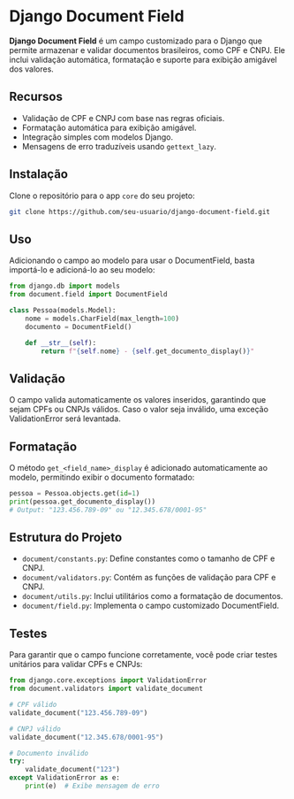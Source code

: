 # Django Document Field

**Django Document Field** é um campo customizado para o Django que permite armazenar e validar documentos brasileiros, como CPF e CNPJ. Ele inclui validação automática, formatação e suporte para exibição amigável dos valores.

## Recursos

- Validação de CPF e CNPJ com base nas regras oficiais.
- Formatação automática para exibição amigável.
- Integração simples com modelos Django.
- Mensagens de erro traduzíveis usando `gettext_lazy`.

## Instalação

Clone o repositório para o app `core` do seu projeto:
```bash
git clone https://github.com/seu-usuario/django-document-field.git
```

## Uso
Adicionando o campo ao modelo para usar o DocumentField, basta importá-lo e adicioná-lo ao seu modelo:

```python
from django.db import models
from document.field import DocumentField

class Pessoa(models.Model):
    nome = models.CharField(max_length=100)
    documento = DocumentField()

    def __str__(self):
        return f"{self.nome} - {self.get_documento_display()}"
```

## Validação
O campo valida automaticamente os valores inseridos, garantindo que sejam CPFs ou CNPJs válidos. Caso o valor seja inválido, uma exceção ValidationError será levantada.

## Formatação
O método `get_<field_name>_display` é adicionado automaticamente ao modelo, permitindo exibir o documento formatado:

```python
pessoa = Pessoa.objects.get(id=1)
print(pessoa.get_documento_display())
# Output: "123.456.789-09" ou "12.345.678/0001-95"
```

## Estrutura do Projeto
- `document/constants.py`: Define constantes como o tamanho de CPF e CNPJ.
- `document/validators.py`: Contém as funções de validação para CPF e CNPJ.
- `document/utils.py`: Inclui utilitários como a formatação de documentos.
- `document/field.py`: Implementa o campo customizado DocumentField.


## Testes
Para garantir que o campo funcione corretamente, você pode criar testes unitários para validar CPFs e CNPJs:

```python
from django.core.exceptions import ValidationError
from document.validators import validate_document

# CPF válido
validate_document("123.456.789-09")

# CNPJ válido
validate_document("12.345.678/0001-95")

# Documento inválido
try:
    validate_document("123")
except ValidationError as e:
    print(e)  # Exibe mensagem de erro
```